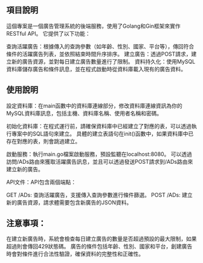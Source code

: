 ## 項目說明

這個專案是一個廣告管理系統的後端服務，使用了Golang和Gin框架來實作RESTful API。 它提供了以下功能：

查詢活躍廣告：根據傳入的查詢參數（如年齡、性別、國家、平台等），傳回符合條件的活躍廣告列表，並依照結束時間升序排序。
建立廣告：透過POST請求，建立新的廣告資源，並對每日建立廣告數量進行了限制。
資料持久化：使用MySQL資料庫儲存廣告和條件訊息，並在程式啟動時從資料庫載入現有的廣告資料。

## 使用說明

設定資料庫：在main函數中的資料庫連線部分，修改資料庫連線資訊為你的MySQL資料庫訊息，包括主機、資料庫名稱、使用者名稱和密碼。

初始化資料庫：在程式運行前，請確保資料庫中已經建立了對應的表，可以透過執行專案中的SQL語句來建立。 具體的建立表語句在init()函數中，如果資料庫中已存在對應的表，則會跳過建立。

啟動服務：執行main.go檔案啟動服務，預設監聽在localhost:8080。 可以透過訪問/ADs路由來獲取活躍廣告訊息，並且可以透過發送POST請求到/ADs路由來建立新的廣告。

API文件：API包含兩個端點：

GET /ADs: 查詢活躍廣告，支援傳入查詢參數進行條件篩選。
POST /ADs: 建立新的廣告資源，請求體需要包含新廣告的JSON資料。

## 注意事項：

在建立新廣告時，系統會檢查每日建立廣告的數量是否超過預設的最大限制，如果超過則會傳回429狀態碼。
廣告的條件包括年齡、性別、國家和平台，創建廣告時會對條件進行合法性驗證，確保資料的完整性和正確性。
